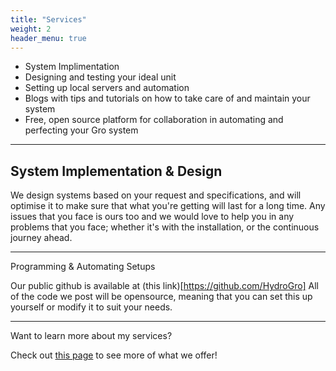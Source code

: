 ```yaml
---
title: "Services"
weight: 2
header_menu: true
---
```

- System Implimentation
- Designing and testing your ideal unit
- Setting up local servers and automation
- Blogs with tips and tutorials on how to take care of and maintain your system
- Free, open source platform for collaboration in automating and perfecting your Gro system
---
## System Implementation & Design

We design systems based on your request and specifications, and will optimise it to make sure that what you're getting will last for a long time. Any issues that you face is ours too and we would love to help you in any problems that you face; whether it's with the installation, or the continuous journey ahead.

---
Programming & Automating Setups

Our public github is available at (this link)[https://github.com/HydroGro]
All of the code we post will be opensource, meaning that you can set this up yourself or modify it to suit your needs.

---

Want to learn more about my services?

Check out [this page](services) to see more of what we offer!


